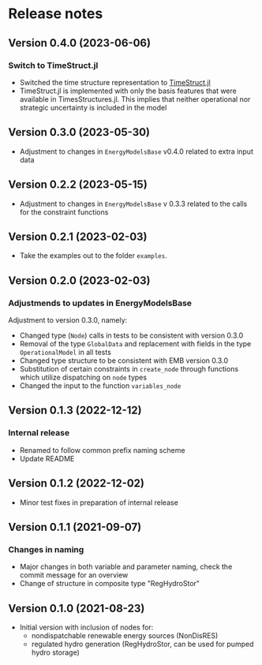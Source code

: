 Release notes
=============

Version 0.4.0 (2023-06-06)
--------------------------
### Switch to TimeStruct.jl
 * Switched the time structure representation to [TimeStruct.jl](https://gitlab.sintef.no/julia-one-sintef/timestruct.jl)
 * TimeStruct.jl is implemented with only the basis features that were available in TimesStructures.jl. This implies that neither operational nor strategic uncertainty is included in the model

Version 0.3.0 (2023-05-30)
--------------------------
 * Adjustment to changes in `EnergyModelsBase` v0.4.0 related to extra input data
 
Version 0.2.2 (2023-05-15)
--------------------------
 * Adjustment to changes in `EnergyModelsBase` v 0.3.3 related to the calls for the constraint functions

Version 0.2.1 (2023-02-03)
--------------------------
* Take the examples out to the folder `examples`.

Version 0.2.0 (2023-02-03)
--------------------------
### Adjustmends to updates in EnergyModelsBase
Adjustment to version 0.3.0, namely:
* Changed type (`Node`) calls in tests to be consistent with version 0.3.0
* Removal of the type `GlobalData` and replacement with fields in the type `OperationalModel` in all tests
* Changed type structure to be consistent with EMB version 0.3.0
* Substitution of certain constraints in `create_node` through functions which utilize dispatching on `node` types
* Changed the input to the function `variables_node`

Version 0.1.3 (2022-12-12)
--------------------------
### Internal release
* Renamed to follow common prefix naming scheme
* Update README

Version 0.1.2 (2022-12-02)
--------------------------
* Minor test fixes in preparation of internal release
  
Version 0.1.1 (2021-09-07)
--------------------------
### Changes in naming
* Major changes in both variable and parameter naming, check the commit message for an overview
* Change of structure in composite type "RegHydroStor"

Version 0.1.0 (2021-08-23)
--------------------------
* Initial version with inclusion of nodes for:
    * nondispatchable renewable energy sources (NonDisRES) 
    * regulated hydro generation (RegHydroStor, can be used for pumped hydro storage)